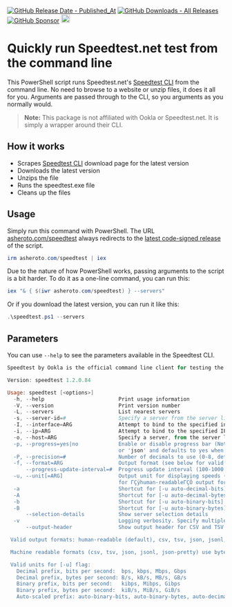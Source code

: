 [![GitHub Release Date - Published_At](https://img.shields.io/github/release-date/asheroto/speedtest)](https://github.com/asheroto/speedtest/releases)
[![GitHub Downloads - All Releases](https://img.shields.io/github/downloads/asheroto/speedtest/total)](https://github.com/asheroto/speedtest/releases)
[![GitHub Sponsor](https://img.shields.io/github/sponsors/asheroto?label=Sponsor&logo=GitHub)](https://github.com/sponsors/asheroto)
<a href="https://ko-fi.com/asheroto"><img src="https://ko-fi.com/img/githubbutton_sm.svg" alt="Ko-Fi Button" height="20px"></a>

# Quickly run Speedtest.net test from the command line

This PowerShell script runs Speedtest.net's [Speedtest CLI](https://www.speedtest.net/apps/cli) from the command line. No need to browse to a website or unzip files, it does it all for you. Arguments are passed through to the CLI, so you arguments as you normally would.

> **Note:** This package is not affiliated with Ookla or Speedtest.net. It is simply a wrapper around their CLI.

## How it works

-   Scrapes [Speedtest CLI](https://www.speedtest.net/apps/cli) download page for the latest version
-   Downloads the latest version
-   Unzips the file
-   Runs the speedtest.exe file
-   Cleans up the files

## Usage

Simply run this command with PowerShell. The URL [asheroto.com/speedtest](https://asheroto.com/speedtest) always redirects to the [latest code-signed release](https://github.com/asheroto/speedtest/releases/latest/download/speedtest.ps1) of the script.

```powershell
irm asheroto.com/speedtest | iex
```

Due to the nature of how PowerShell works, passing arguments to the script is a bit harder. To do it as a one-line command, you can run this:

```powershell
iex "& { $(iwr asheroto.com/speedtest) } --servers"
```

Or if you download the latest version, you can run it like this:

```powershell
.\speedtest.ps1 --servers
```

## Parameters

You can use `--help` to see the parameters available in the Speedtest CLI.

```powershell
Speedtest by Ookla is the official command line client for testing the speed and performance of your internet connection.

Version: speedtest 1.2.0.84

Usage: speedtest [<options>]
  -h, --help                        Print usage information
  -V, --version                     Print version number
  -L, --servers                     List nearest servers
  -s, --server-id=#                 Specify a server from the server list using its id
  -I, --interface=ARG               Attempt to bind to the specified interface when connecting to servers
  -i, --ip=ARG                      Attempt to bind to the specified IP address when connecting to servers
  -o, --host=ARG                    Specify a server, from the server list, using its host's fully qualified domain name
  -p, --progress=yes|no             Enable or disable progress bar (Note: only available for 'human-readable'
                                    or 'json' and defaults to yes when interactive)
  -P, --precision=#                 Number of decimals to use (0-8, default=2)
  -f, --format=ARG                  Output format (see below for valid formats)
      --progress-update-interval=#  Progress update interval (100-1000 milliseconds)
  -u, --unit[=ARG]                  Output unit for displaying speeds (Note: this is only applicable
                                    for ΓÇÿhuman-readableΓÇÖ output format and the default unit is Mbps)
  -a                                Shortcut for [-u auto-decimal-bits]
  -A                                Shortcut for [-u auto-decimal-bytes]
  -b                                Shortcut for [-u auto-binary-bits]
  -B                                Shortcut for [-u auto-binary-bytes]
      --selection-details           Show server selection details
  -v                                Logging verbosity. Specify multiple times for higher verbosity
      --output-header               Show output header for CSV and TSV formats

 Valid output formats: human-readable (default), csv, tsv, json, jsonl, json-pretty

 Machine readable formats (csv, tsv, json, jsonl, json-pretty) use bytes as the unit of measure with max precision

 Valid units for [-u] flag:
   Decimal prefix, bits per second:  bps, kbps, Mbps, Gbps
   Decimal prefix, bytes per second: B/s, kB/s, MB/s, GB/s
   Binary prefix, bits per second:   kibps, Mibps, Gibps
   Binary prefix, bytes per second:  kiB/s, MiB/s, GiB/s
   Auto-scaled prefix: auto-binary-bits, auto-binary-bytes, auto-decimal-bits, auto-decimal-bytes
```